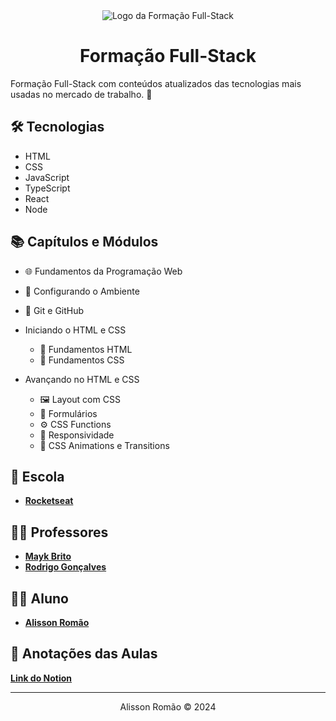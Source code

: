 <div align="center">
  <img src="https://app.rocketseat.com.br/_next/image?url=https%3A%2F%2Fxesque.rocketseat.dev%2Fplatform%2F1709658495701.svg&w=128&q=75" alt="Logo da Formação Full-Stack" />
  <h1>Formação Full-Stack</h1>
</div>
Formação Full-Stack com conteúdos atualizados das tecnologias mais usadas no mercado de trabalho. 🚀

## 🛠️ Tecnologias
- HTML
- CSS
- JavaScript
- TypeScript
- React
- Node

## 📚 Capítulos e Módulos
- 🌐 Fundamentos da Programação Web

- 🔧 Configurando o Ambiente

- 🔀 Git e GitHub

- Iniciando o HTML e CSS
  - 📄 Fundamentos HTML
  - 🎨 Fundamentos CSS

- Avançando no HTML e CSS
  - 🖼️ Layout com CSS
  - 📝 Formulários
  - ⚙️ CSS Functions
  - 📱 Responsividade
  - 🎥 CSS Animations e Transitions

## 🏫 Escola
- [**Rocketseat**](https://github.com/rocketseat)

## 👨‍🏫 Professores
- [**Mayk Brito**](https://github.com/maykbrito)
- [**Rodrigo Gonçalves**](https://github.com/orodrigogo)

## 👨‍🎓 Aluno
- [**Alisson Romão**](https://github.com/alissonromaosantos)

## 📝 Anotações das Aulas
[**Link do Notion**](https://puddle-scion-d20.notion.site/Forma-o-Full-Stack-a142feb0780442bc8144bb142d89a3b5?pvs=4)

---

<div align="center">
  Alisson Romão &copy; 2024
</div>
